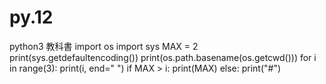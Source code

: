 # py.12
python3 教科書
import os
import sys
MAX = 2
print(sys.getdefaultencoding())
print(os.path.basename(os.getcwd()))
for i in range(3):
    print(i, end=" ")
    if MAX > i:
        print(MAX)
    else:
        print("#")  
